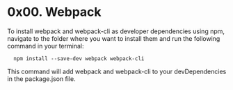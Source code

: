 # 0x00. Webpack



To install webpack and webpack-cli as developer dependencies using npm, navigate to the folder where you want to install them and run the following command in your terminal:

      npm install --save-dev webpack webpack-cli

This command will add webpack and webpack-cli to your devDependencies in the package.json file.

